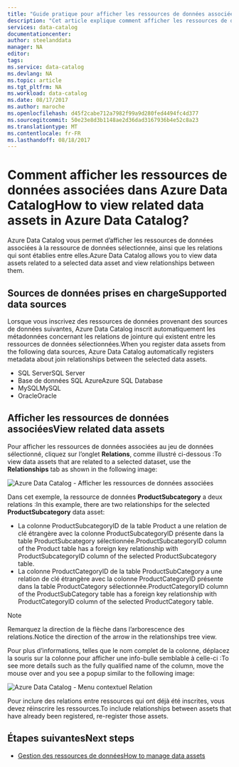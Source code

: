 ```yaml
---
title: "Guide pratique pour afficher les ressources de données associées dans Azure Data Catalog | Microsoft Docs"
description: "Cet article explique comment afficher les ressources de données associées à la ressource de données sélectionnée dans Azure Data Catalog."
services: data-catalog
documentationcenter: 
author: steelanddata
manager: NA
editor: 
tags: 
ms.service: data-catalog
ms.devlang: NA
ms.topic: article
ms.tgt_pltfrm: NA
ms.workload: data-catalog
ms.date: 08/17/2017
ms.author: maroche
ms.openlocfilehash: d45f2cabe712a7982f99a9d280fed4494fc4d377
ms.sourcegitcommit: 50e23e8d3b1148ae2d36dad3167936b4e52c8a23
ms.translationtype: MT
ms.contentlocale: fr-FR
ms.lasthandoff: 08/18/2017
---
```

# <a name="how-to-view-related-data-assets-in-azure-data-catalog"></a><span data-ttu-id="61aba-103">Comment afficher les ressources de données associées dans Azure Data Catalog</span><span class="sxs-lookup"><span data-stu-id="61aba-103">How to view related data assets in Azure Data Catalog?</span></span>
<span data-ttu-id="61aba-104">Azure Data Catalog vous permet d’afficher les ressources de données associées à la ressource de données sélectionnée, ainsi que les relations qui sont établies entre elles.</span><span class="sxs-lookup"><span data-stu-id="61aba-104">Azure Data Catalog allows you to view data assets related to a selected data asset and view relationships between them.</span></span> 

## <a name="supported-data-sources"></a><span data-ttu-id="61aba-105">Sources de données prises en charge</span><span class="sxs-lookup"><span data-stu-id="61aba-105">Supported data sources</span></span> 
<span data-ttu-id="61aba-106">Lorsque vous inscrivez des ressources de données provenant des sources de données suivantes, Azure Data Catalog inscrit automatiquement les métadonnées concernant les relations de jointure qui existent entre les ressources de données sélectionnées.</span><span class="sxs-lookup"><span data-stu-id="61aba-106">When you register data assets from the following data sources, Azure Data Catalog automatically registers metadata about join relationships between the selected data assets.</span></span> 

- <span data-ttu-id="61aba-107">SQL Server</span><span class="sxs-lookup"><span data-stu-id="61aba-107">SQL Server</span></span>
- <span data-ttu-id="61aba-108">Base de données SQL Azure</span><span class="sxs-lookup"><span data-stu-id="61aba-108">Azure SQL Database</span></span>
- <span data-ttu-id="61aba-109">MySQL</span><span class="sxs-lookup"><span data-stu-id="61aba-109">MySQL</span></span>
- <span data-ttu-id="61aba-110">Oracle</span><span class="sxs-lookup"><span data-stu-id="61aba-110">Oracle</span></span>

## <a name="view-related-data-assets"></a><span data-ttu-id="61aba-111">Afficher les ressources de données associées</span><span class="sxs-lookup"><span data-stu-id="61aba-111">View related data assets</span></span>
<span data-ttu-id="61aba-112">Pour afficher les ressources de données associées au jeu de données sélectionné, cliquez sur l’onglet **Relations**, comme illustré ci-dessous :</span><span class="sxs-lookup"><span data-stu-id="61aba-112">To view data assets that are related to a selected dataset, use the **Relationships** tab as shown in the following image:</span></span> 

![Azure Data Catalog - Afficher les ressources de données associées](media\data-catalog-how-to-view-related-data-assets\relationships-tab.png)

<span data-ttu-id="61aba-114">Dans cet exemple, la ressource de données **ProductSubcategory** a deux relations :</span><span class="sxs-lookup"><span data-stu-id="61aba-114">In this example, there are two relationships for the selected **ProductSubcategory** data asset:</span></span> 

- <span data-ttu-id="61aba-115">La colonne ProductSubcategoryID de la table Product a une relation de clé étrangère avec la colonne ProductSubcategoryID présente dans la table ProductSubcategory sélectionnée.</span><span class="sxs-lookup"><span data-stu-id="61aba-115">ProductSubcategoryID column of the Product table has a foreign key relationship with ProductSubcategoryID column of the selected ProductSubcategory table.</span></span> 
- <span data-ttu-id="61aba-116">La colonne ProductCategoryID de la table ProductSubCategory a une relation de clé étrangère avec la colonne ProductCategoryID présente dans la table ProductCategory sélectionnée.</span><span class="sxs-lookup"><span data-stu-id="61aba-116">ProductCategoryID column of the ProductSubCategory table has a foreign key relationship with ProductCategoryID column of the selected ProductCategory table.</span></span>

> [!NOTE]
> <span data-ttu-id="61aba-117">Remarquez la direction de la flèche dans l’arborescence des relations.</span><span class="sxs-lookup"><span data-stu-id="61aba-117">Notice the direction of the arrow in the relationships tree view.</span></span>  

<span data-ttu-id="61aba-118">Pour plus d’informations, telles que le nom complet de la colonne, déplacez la souris sur la colonne pour afficher une info-bulle semblable à celle-ci :</span><span class="sxs-lookup"><span data-stu-id="61aba-118">To see more details such as the fully qualified name of the column, move the mouse over and you see a popup similar to the following image:</span></span> 

![Azure Data Catalog - Menu contextuel Relation](media\data-catalog-how-to-view-related-data-assets\relationship-popup.png)

<span data-ttu-id="61aba-120">Pour inclure des relations entre ressources qui ont déjà été inscrites, vous devez réinscrire les ressources.</span><span class="sxs-lookup"><span data-stu-id="61aba-120">To include relationships between assets that have already been registered, re-register those assets.</span></span>

## <a name="next-steps"></a><span data-ttu-id="61aba-121">Étapes suivantes</span><span class="sxs-lookup"><span data-stu-id="61aba-121">Next steps</span></span>
- [<span data-ttu-id="61aba-122">Gestion des ressources de données</span><span class="sxs-lookup"><span data-stu-id="61aba-122">How to manage data assets</span></span>](data-catalog-how-to-manage.md)